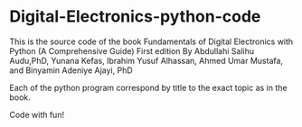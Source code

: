 # Digital-Electronics-python-code
This is the source code of the book Fundamentals of Digital Electronics with Python
(A Comprehensive Guide)
First edition
By
Abdullahi Salihu Audu,PhD,
Yunana Kefas,
Ibrahim Yusuf Alhassan,
Ahmed Umar Mustafa, and
Binyamin Adeniye Ajayi, PhD 

Each of the python program correspond by title to the exact topic as in the book.

Code with fun!
